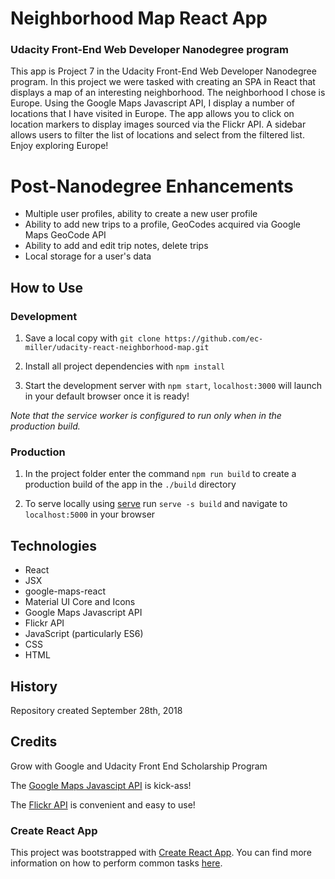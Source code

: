 # Neighborhood Map React App
### Udacity Front-End Web Developer Nanodegree program

This app is Project 7 in the Udacity Front-End Web Developer Nanodegree program. In this project we were tasked with creating an SPA in React that displays a map of an interesting neighborhood. The neighborhood I chose is Europe. Using the Google Maps Javascript API, I display a number of locations that I have visited in Europe. The app allows you to click on location markers to display images sourced via the Flickr API. A sidebar allows users to filter the list of locations and select from the filtered list. Enjoy exploring Europe!

# Post-Nanodegree Enhancements
- Multiple user profiles, ability to create a new user profile
- Ability to add new trips to a profile, GeoCodes acquired via Google Maps GeoCode API
- Ability to add and edit trip notes, delete trips
- Local storage for a user's data

## How to Use

### Development
1. Save a local copy with `git clone https://github.com/ec-miller/udacity-react-neighborhood-map.git`

2. Install all project dependencies with `npm install` 

3. Start the development server with `npm start`, `localhost:3000` will launch in your default browser once it is ready!

*Note that the service worker is configured to run only when in the production build.*

### Production
1. In the project folder enter the command `npm run build` to create a production build of the app in the `./build` directory

2. To serve locally using [serve](https://www.npmjs.com/package/serve/v/6.5.6) run `serve -s build` and navigate to `localhost:5000` in your browser

## Technologies
- React
- JSX
- google-maps-react
- Material UI Core and Icons
- Google Maps Javascript API
- Flickr API
- JavaScript (particularly ES6)
- CSS
- HTML

## History
Repository created September 28th, 2018

## Credits
Grow with Google and Udacity Front End Scholarship Program

The [Google Maps Javascipt API](https://developers.google.com/maps/documentation/javascript/tutorial) is kick-ass!

The [Flickr API](https://www.flickr.com/services/api/) is convenient and easy to use!

### Create React App

This project was bootstrapped with [Create React App](https://github.com/facebookincubator/create-react-app). You can find more information on how to perform common tasks [here](https://github.com/facebookincubator/create-react-app/blob/master/packages/react-scripts/template/README.md).
